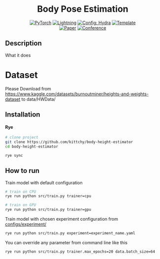 <div align="center">

# Body Pose Estimation

<a href="https://pytorch.org/get-started/locally/"><img alt="PyTorch" src="https://img.shields.io/badge/PyTorch-ee4c2c?logo=pytorch&logoColor=white"></a>
<a href="https://pytorchlightning.ai/"><img alt="Lightning" src="https://img.shields.io/badge/-Lightning-792ee5?logo=pytorchlightning&logoColor=white"></a>
<a href="https://hydra.cc/"><img alt="Config: Hydra" src="https://img.shields.io/badge/Config-Hydra-89b8cd"></a>
<a href="https://github.com/ashleve/lightning-hydra-template"><img alt="Template" src="https://img.shields.io/badge/-Lightning--Hydra--Template-017F2F?style=flat&logo=github&labelColor=gray"></a><br>
[![Paper](http://img.shields.io/badge/paper-arxiv.1001.2234-B31B1B.svg)](https://www.nature.com/articles/nature14539)
[![Conference](http://img.shields.io/badge/AnyConference-year-4b44ce.svg)](https://papers.nips.cc/paper/2020)

</div>

## Description

What it does

# Dataset

Please Download from <https://www.kaggle.com/datasets/burnoutminer/heights-and-weights-dataset> to data/HWData/

## Installation

#### Rye

```bash
# clone project
git clone https://github.com/kittchy/body-height-estimator
cd body-height-estimator

rye sync
```

## How to run

Train model with default configuration

```bash
# train on CPU
rye run python src/train.py trainer=cpu

# train on GPU
rye run python src/train.py trainer=gpu
```

Train model with chosen experiment configuration from [configs/experiment/](configs/experiment/)

```bash
rye run python src/train.py experiment=experiment_name.yaml
```

You can override any parameter from command line like this

```bash
rye run python src/train.py trainer.max_epochs=20 data.batch_size=64
```
